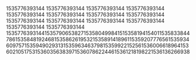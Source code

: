 1535776393144
1535776393144
1535776393144
1535776393144
1535776393144
1535776393144
1535776393144
1535776393144
1535776393144
1535776393144
1535776393144
1535776393144
1535776393144
1535776393144
1535776393144153579065382715358049984151535819415401153583384478615358481924681535862619532153589141896115359207776561535934609757153594902931315359634637981535992215256153600661896415360210517531536035638397153607862244615361218198221536136266938